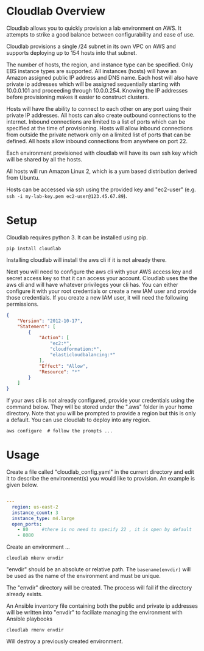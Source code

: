 # Cloudlab Overview

Cloudlab allows you to quickly provision a lab environment on AWS.  It attempts to strike a good balance between 
configurability and ease of use.

Cloudlab provisions a single /24 subnet in its own VPC on AWS and supports deploying up to 154 hosts into that subnet.

The number of hosts, the region, and instance type can be specified.   Only EBS instance types are supported. All 
instances (hosts) will have an Amazon assigned public IP address and DNS name.  Each host will also have private ip 
addresses which will be assigned sequentially starting with 10.0.0.101 and proceeding through 10.0.0.254.  Knowing the 
IP addresses before provisioning makes it easier to construct clusters.  

Hosts will have the ability to connect to each other on any port using their private IP addresses. All hosts can also 
create outbound connections to the internet.  Inbound connections are limited to a list of ports which can be specified 
at the time of provisioning.  Hosts will allow inbound connections from outside the private network only on a limited 
list of ports that can be defined.  All hosts allow inbound connections from anywhere on port 22.

Each environment provisioned with cloudlab will have its own ssh key which will be shared by all the hosts.

All hosts will run Amazon Linux 2, which is a yum based distribution derived from Ubuntu.

Hosts can be accessed via ssh using the provided key and "ec2-user"
(e.g.  `ssh -i my-lab-key.pem ec2-user@123.45.67.89`).

# Setup

Cloudlab requires python 3.  It can be installed using pip.

```
pip install cloudlab
```

Installing cloudlab will install the aws cli if it is not already there.

Next you will need to configure the aws cli with your AWS access key and
secret access key so that it can access your account.  Cloudlab uses the
the aws cli and will have whatever privileges your cli has.  You can either
configure it with your root credentials or create a new IAM user and provide
those credentials.  If you create a new IAM user, it will need the following
permissions.

```json
{
    "Version": "2012-10-17",
    "Statement": [
        {
            "Action": [
                "ec2:*",
                "cloudformation:*",
                "elasticloudbalancing:*"
            ],
            "Effect": "Allow",
            "Resource": "*"
        }
    ]
}
```

If your aws cli is not already configured, provide your credentials using the
command below.  They will be stored under the ".aws" folder in your home
directory.  Note that you will be prompted to provide a region but this is
only a default.  You can use cloudlab to deploy into any region.

```
aws configure  # follow the prompts ...
```
# Usage

Create a file called "cloudlab_config.yaml" in the current directory and edit it to describe the environment(s) you 
would like to provision.  An example is given below.

```yaml

---
  region: us-east-2
  instance_count: 3
  instance_type: m4.large
  open_ports:
    - 80     #there is no need to specify 22 , it is open by default
    - 8080

```

Create an environment ...

```
cloudlab mkenv envdir
```

"envdir" should be an absolute or relative path.  The `basename(envdir)` will be used as the name of the environment 
and must be unique. 

The "envdir" directory will be created.  The process will fail if the directory already exists.

An Ansible inventory file containing both the public and private ip addresses will be written into 
"envdir" to faciliate managing the environment with  Ansible playbooks

```
cloudlab rmenv envdir
```

Will destroy a previously created environment.
